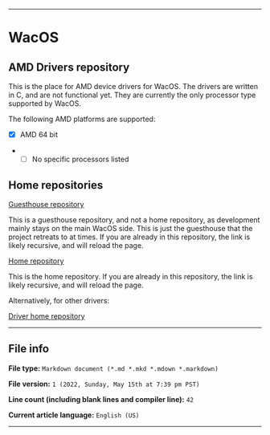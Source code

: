
***

# WacOS

## AMD Drivers repository

This is the place for AMD device drivers for WacOS. The drivers are written in C, and are not functional yet. They are currently the only processor type supported by WacOS.

The following AMD platforms are supported:

- [x] AMD 64 bit
- - [ ] No specific processors listed

## Home repositories

[Guesthouse repository](https://github.com/seanpm2001/WacOS_AMD-Drivers/)

This is a guesthouse repository, and not a home repository, as development mainly stays on the main WacOS side. This is just the guesthouse that the project retreats to at times. If you are already in this repository, the link is likely recursive, and will reload the page.

[Home repository](https://github.com/seanpm2001/WacOS/tree/WacOS-dev/https://github.com/seanpm2001/WacOS/tree/WacOS-dev/Drivers/x64/AMD)

This is the home repository. If you are already in this repository, the link is likely recursive, and will reload the page.

Alternatively, for other drivers:

[Driver home repository](https://github.com/seanpm2001/WacOS/tree/WacOS-dev/https://github.com/seanpm2001/WacOS/tree/WacOS-dev/Drivers/)

***

## File info

**File type:** `Markdown document (*.md *.mkd *.mdown *.markdown)`

**File version:** `1 (2022, Sunday, May 15th at 7:39 pm PST)`

**Line count (including blank lines and compiler line):** `42`

**Current article language:** `English (US)`

***
